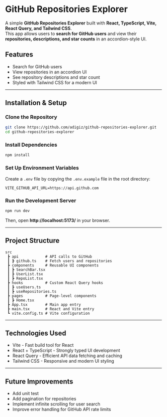 # GitHub Repositories Explorer

A simple **GitHub Repositories Explorer** built with **React, TypeScript, Vite, React Query, and Tailwind CSS**.  
This app allows users to **search for GitHub users** and view their **repositories, descriptions, and star counts** in an accordion-style UI.

## Features

- Search for GitHub users  
- View repositories in an accordion UI  
- See repository descriptions and star count  
- Styled with Tailwind CSS for a modern UI  

---

## Installation & Setup

### Clone the Repository
```sh
git clone https://github.com/adigiz/github-repositories-explorer.git
cd github-repositories-explorer
```

### Install Dependencies
```sh
npm install
```

### Set Up Environment Variables  
Create a `.env` file by copying the `.env.example` file in the root directory:
```
VITE_GITHUB_API_URL=https://api.github.com
```

### Run the Development Server
```sh
npm run dev
```
Then, open **http://localhost:5173/** in your browser.

---

## Project Structure
```
src
 ┣ api            # API calls to GitHub
 ┃ ┣ github.ts    # Fetch users and repositories
 ┣ components     # Reusable UI components
 ┃ ┣ SearchBar.tsx
 ┃ ┣ UserList.tsx
 ┃ ┣ RepoList.tsx
 ┣ hooks          # Custom React Query hooks
 ┃ ┣ useUsers.ts
 ┃ ┣ useRepositories.ts
 ┣ pages          # Page-level components
 ┃ ┣ Home.tsx
 ┣ App.tsx        # Main app entry
 ┣ main.tsx       # React and Vite entry
 ┗ vite.config.ts # Vite configuration
```

---

## Technologies Used

- Vite - Fast build tool for React  
- React + TypeScript - Strongly typed UI development  
- React Query - Efficient API data fetching and caching  
- Tailwind CSS - Responsive and modern UI styling  

---

## Future Improvements
- Add unit test
- Add pagination for repositories  
- Implement infinite scrolling for user search  
- Improve error handling for GitHub API rate limits  
